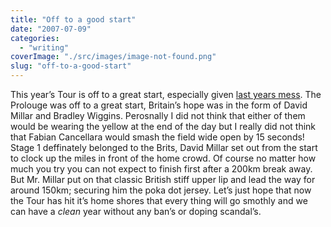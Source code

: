 ```yaml
---
title: "Off to a good start"
date: "2007-07-09"
categories: 
  - "writing"
coverImage: "./src/images/image-not-found.png"
slug: "off-to-a-good-start"
---
```


This year’s Tour is off to a great start, especially given [last years mess](https://adamchamberlin.info/post/1424912791/last-minute-shake-up). The Prolouge was off to a great start, Britain’s hope was in the form of David Millar and Bradley Wiggins. Perosnally I did not think that either of them would be wearing the yellow at the end of the day but I really did not think that Fabian Cancellara would smash the field wide open by 15 seconds! Stage 1 deffinately belonged to the Brits, David Millar set out from the start to clock up the miles in front of the home crowd. Of course no matter how much you try you can not expect to finish first after a 200km break away. But Mr. Millar put on that classic British stiff upper lip and lead the way for around 150km; securing him the poka dot jersey. Let’s just hope that now the Tour has hit it’s home shores that every thing will go smothly and we can have a _clean_ year without any ban’s or doping scandal’s.
